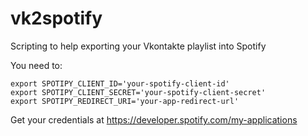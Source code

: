 # vk2spotify
Scripting to help exporting your Vkontakte playlist into Spotify

You need to:

```
export SPOTIPY_CLIENT_ID='your-spotify-client-id'
export SPOTIPY_CLIENT_SECRET='your-spotify-client-secret'
export SPOTIPY_REDIRECT_URI='your-app-redirect-url'
```

Get your credentials at https://developer.spotify.com/my-applications
